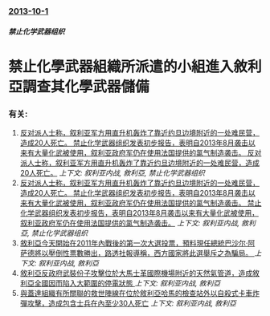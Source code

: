 ### [2013-10-1](/news/2013/10/1/index.md)

##### 禁止化学武器组织
#  禁止化學武器組織所派遣的小組進入敘利亞調查其化學武器儲備




### 有关:

1. [ 反对派人士称，叙利亚军方用直升机轰炸了靠近约旦边境附近的一处难民营，造成20人死亡。 禁止化学武器组织发表初步报告，表明自2013年8月袭击以来有大量化武被使用，叙利亚政府军仍在使用法国提供的氯气制造袭击。 反对派人士称，叙利亚军方用直升机轰炸了靠近约旦边境附近的一处难民营，造成20人死亡。](/news/2014/06/7/反对派人士称-叙利亚军方用直升机轰炸了靠近约旦边境附近的一处难民营-造成20人死亡-禁止化学武器组织发表初步报告-表.md) _上下文: 叙利亚内战, 敘利亞, 禁止化学武器组织_
2. [ 反对派人士称，叙利亚军方用直升机轰炸了靠近约旦边境附近的一处难民营，造成20人死亡。 禁止化学武器组织发表初步报告，表明自2013年8月袭击以来有大量化武被使用，叙利亚政府军仍在使用法国提供的氯气制造袭击。 禁止化学武器组织发表初步报告，表明自2013年8月袭击以来有大量化武被使用，叙利亚政府军仍在使用法国提供的氯气制造袭击。](/news/2014/06/7/反对派人士称-叙利亚军方用直升机轰炸了靠近约旦边境附近的一处难民营-造成20人死亡-禁止化学武器组织发表初步报告-表.md) _上下文: 叙利亚内战, 敘利亞, 禁止化学武器组织_
3. [ 敘利亞今天開始在2011年內戰後的第一次大選投票，預料現任總統巴沙尔·阿萨德將以壓倒性票數勝出，路透社報導稱，西方國家將此選舉斥之為騙局。 ](/news/2014/06/1/敘利亞今天開始在2011年內戰後的第一次大選投票-預料現任總統巴沙尔-阿萨德將以壓倒性票數勝出-路透社報導稱-西方國家.md) _上下文: 叙利亚内战, 敘利亞_
4. [ 敘利亞反政府武裝份子攻擊位於大馬士革國際機場附近的天然氣管道，造成敘利亞全國因而陷入大範圍的停電狀態 ](/news/2013/10/23/敘利亞反政府武裝份子攻擊位於大馬士革國際機場附近的天然氣管道-造成敘利亞全國因而陷入大範圍的停電狀態.md) _上下文: 叙利亚内战, 敘利亞_
5. [ 與蓋達組織有所關聯的救世陣線在位於敘利亞哈馬的檢查站外以自殺式卡車炸彈攻擊，造成包含士兵在內至少30人死亡](/news/2013/10/20/與蓋達組織有所關聯的救世陣線在位於敘利亞哈馬的檢查站外以自殺式卡車炸彈攻擊-造成包含士兵在內至少30人死亡.md) _上下文: 叙利亚内战, 敘利亞_
